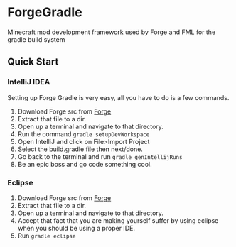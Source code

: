 ForgeGradle
===========

Minecraft mod development framework used by Forge and FML for the gradle build system

## Quick Start

### IntelliJ IDEA

Setting up Forge Gradle is very easy, all you have to do is a few commands.

 1. Download Forge src from [Forge](http://files.minecraftforge.net)
 2. Extract that file to a dir.
 3. Open up a terminal and navigate to that directory.
 4. Run the command `gradle setupDevWorkspace`
 5. Open IntelliJ and click on File>Import Project
 6. Select the build.gradle file then next/done.
 7. Go back to the terminal and run `gradle genIntellijRuns`
 8. Be an epic boss and go code something cool.
 
### Eclipse

 1. Download Forge src from [Forge](http://files.minecraftforge.net)
 2. Extract that file to a dir.
 3. Open up a terminal and navigate to that directory.
 4. Accept that fact that you are making yourself suffer by using eclipse when you should be using a proper IDE.
 5. Run `gradle eclipse`
